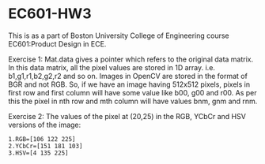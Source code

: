 # EC601-HW3
This is as a part of Boston University College of Engineering course EC601:Product Design in ECE.


Exercise 1:
Mat.data gives a pointer which refers to the original data matrix. In this data matrix, all the pixel values are stored in 1D array. i.e. b1,g1,r1,b2,g2,r2 and so on. Images in OpenCV are stored in the format of BGR and not RGB. So, if we have an image having 512x512 pixels, pixels in first row and first column will have some value like b00, g00 and r00. As per this the pixel in nth row and mth column will have values bnm, gnm and rnm.


Exercise 2:
The values of the pixel at (20,25) in the RGB, YCbCr and HSV versions of the image:
    
    1.RGB=[106 122 225]
    2.YCbCr=[151 181 103]
    3.HSV=[4 135 225]















